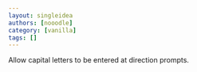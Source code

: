 ```yaml
---
layout: singleidea
authors: [nooodle]
category: [vanilla]
tags: []
---
```

Allow capital letters to be entered at direction prompts.
